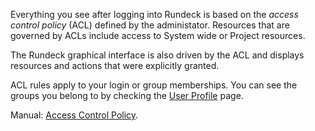 <!--
#/ title: Role based access
#/ nextStepUrl: user/profile
-->
<p>
Everything you see after logging into Rundeck is based on the <i>access control policy</i> (ACL) defined by the administator. 
Resources that are governed by ACLs include access to System wide or Project resources.
</p>
<p>
The Rundeck graphical interface is also driven by the ACL and displays resources and actions that were explicitly granted. 
</p>
<p>
ACL rules apply to your login or group memberships. You can see the groups you belong to by checking the <a href="/user/profile">User Profile</a> page.
</p>
<p>Manual: <a href="https://rundeck.org/docs/administration/security/access-control-policy.html" target="_blank">Access Control Policy</a>.
</p>
